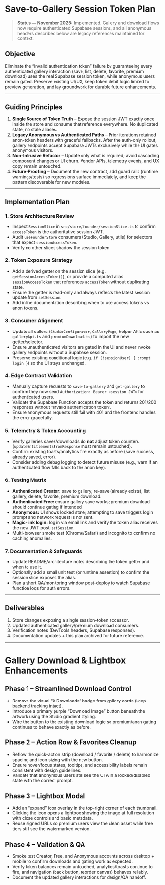 # Save-to-Gallery Session Token Plan

> **Status — November 2025:** Implemented. Gallery and download flows now require authenticated Supabase sessions, and all anonymous headers described below are legacy references maintained for context.

## Objective
Eliminate the “Invalid authentication token” failure by guaranteeing every authenticated gallery interaction (save, list, delete, favorite, premium download) uses the real Supabase session token, while anonymous users remain gated. Preserve existing UI/UX, keep token debit logic limited to preview generation, and lay groundwork for durable future enhancements.

---

## Guiding Principles
1. **Single Source of Token Truth** – Expose the session JWT exactly once inside the store and consume that reference everywhere. No duplicated state, no stale aliases.
2. **Legacy Anonymous vs Authenticated Paths** – Prior iterations retained anon-token headers with graceful fallbacks. After the auth-only rollout, gallery endpoints accept Supabase JWTs exclusively while the UI gates anonymous visitors.
3. **Non-Intrusive Refactor** – Update only what is required; avoid cascading component changes or UI churn. Vendor APIs, telemetry events, and UX copy remain untouched.
4. **Future-Proofing** – Document the new contract, add guard rails (runtime warnings/tests) so regressions surface immediately, and keep the pattern discoverable for new modules.

---

## Implementation Plan

### 1. Store Architecture Review
- Inspect `SessionSlice` in `src/store/founder/sessionSlice.ts` to confirm `accessToken` is the authoritative session JWT.
- Audit `useFounderStore` consumers (Studio, Gallery, utils) for selectors that expect `sessionAccessToken`.
- Verify no other slices shadow the session token.

### 2. Token Exposure Strategy
- Add a derived getter on the session slice (e.g. `getSessionAccessToken()`), or provide a computed alias `sessionAccessToken` that references `accessToken` without duplicating state.
- Ensure the getter is read-only and always reflects the latest session update from `setSession`.
- Add inline documentation describing when to use access tokens vs anon tokens.

### 3. Consumer Alignment
- Update all callers (`StudioConfigurator`, `GalleryPage`, helper APIs such as `galleryApi.ts` and `premiumDownload.ts`) to import the new getter/selector.
- Ensure unauthenticated visitors are gated in the UI and never invoke gallery endpoints without a Supabase session.
- Preserve existing conditional logic (e.g. `if (!sessionUser) { prompt login }`) so the UI stays unchanged.

### 4. Edge Contract Validation
- Manually capture requests to `save-to-gallery` and `get-gallery` to confirm they now send `Authorization: Bearer <session JWT>` for authenticated users.
- Validate the Supabase Function accepts the token and returns 201/200 responses without “Invalid authentication token”.
- Ensure anonymous requests still fail with 401 and the frontend handles the error gracefully.

### 5. Telemetry & Token Accounting
- Verify galleries saves/downloads do **not** adjust token counters (`updateEntitlementsFromResponse` must remain untouched).
- Confirm existing toasts/analytics fire exactly as before (save success, already saved, error).
- Consider adding debug logging to detect future misuse (e.g., warn if an authenticated flow falls back to the anon key).

### 6. Testing Matrix
- **Authenticated Creator:** save to gallery, re-save (already exists), list gallery, delete, favorite, premium download.
- **Authenticated Free:** ensure gallery save works; premium download should continue gating if intended.
- **Anonymous:** UI shows locked state; attempting to save triggers login prompt and network request is not sent.
- **Magic-link login:** log in via email link and verify the token alias receives the new JWT post-`setSession`.
- Multi-browser smoke test (Chrome/Safari) and incognito to confirm no caching anomalies.

### 7. Documentation & Safeguards
- Update README/architecture notes describing the token getter and when to use it.
- Optionally add a small unit test (or runtime assertion) to confirm the session slice exposes the alias.
- Plan a short QA/monitoring window post-deploy to watch Supabase function logs for auth errors.

---

## Deliverables
1. Store changes exposing a single session-token accessor.
2. Updated authenticated gallery/premium download consumers.
3. Verification notes (DevTools headers, Supabase responses).
4. Documentation updates + this plan archived for future reference.


---

# Gallery Download & Lightbox Enhancements

## Phase 1 – Streamlined Download Control
- Remove the visual “X Downloads” badge from gallery cards (keep backend tracking intact).
- Introduce a primary purple “Download Image” button beneath the artwork using the Studio gradient styling.
- Wire the button to the existing download logic so premium/anon gating continues to behave exactly as before.

## Phase 2 – Action Row & Favorites Cleanup
- Reflow the quick-action strip (download / favorite / delete) to harmonize spacing and icon sizing with the new button.
- Ensure hover/focus states, tooltips, and accessibility labels remain consistent with design guidelines.
- Validate that anonymous users still see the CTA in a locked/disabled state with the correct prompt.

## Phase 3 – Lightbox Modal
- Add an “expand” icon overlay in the top-right corner of each thumbnail.
- Clicking the icon opens a lightbox showing the image at full resolution with close controls and basic metadata.
- Reuse signed URLs so premium users view the clean asset while free tiers still see the watermarked version.

## Phase 4 – Validation & QA
- Smoke test Creator, Free, and Anonymous accounts across desktop + mobile to confirm downloads and gating work as expected.
- Verify token balances remain untouched, analytics/toasts continue to fire, and navigation (back button, reorder canvas) behaves reliably.
- Document the updated gallery interactions for design/QA handoff.
